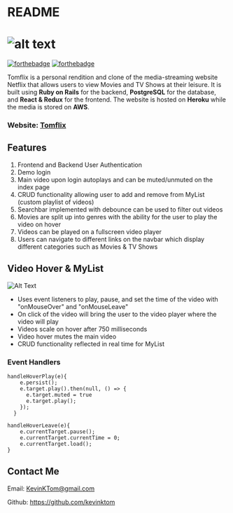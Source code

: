 # README

![alt text](https://github.com/kevinktom/TomFlix/blob/master/app/assets/images/logo.png)
=======
[![forthebadge](https://forthebadge.com/images/badges/powered-by-netflix.svg)](https://forthebadge.com) [![forthebadge](https://forthebadge.com/images/badges/made-with-javascript.svg)](https://forthebadge.com)

Tomflix is a personal rendition and clone of the media-streaming website Netflix that allows users to view Movies and TV Shows at their leisure. It is built using **Ruby on Rails** for the backend, **PostgreSQL** for the database, and **React & Redux** for the frontend. The website is hosted on **Heroku** while the media is stored on **AWS**.

### Website: [Tomflix](https://tom-flix.herokuapp.com/)


Features
------------
1. Frontend and Backend User Authentication
  1. Demo login
  1. Main video upon login autoplays and can be muted/unmuted on the index page
  1. CRUD functionality allowing user to add and remove from MyList (custom playlist of videos)
  1. Searchbar implemented with debounce can be used to filter out videos 
  1. Movies are split up into genres with the ability for the user to play the video on hover
  1. Videos can be played on a fullscreen video player 
  1. Users can navigate to different links on the navbar which display different categories such as Movies & TV Shows

Video Hover & MyList
---------------

![Alt Text](https://media.giphy.com/media/kH79aHkhiZCIQ2PBsJ/giphy.gif)


* Uses event listeners to play, pause, and set the time of the video with "onMouseOver" and "onMouseLeave"
* On click of the video will bring the user to the video player where the video will play
* Videos scale on hover after 750 milliseconds 
* Video hover mutes the main video
* CRUD functionality reflected in real time for MyList

### Event Handlers
```
handleHoverPlay(e){
    e.persist();
    e.target.play().then(null, () => {
      e.target.muted = true
      e.target.play();
    });
  }

handleHoverLeave(e){
    e.currentTarget.pause();
    e.currentTarget.currentTime = 0;
    e.currentTarget.load();
}
```

Contact Me
-----------------------
Email: KevinKTom@gmail.com

Github: https://github.com/kevinktom 
